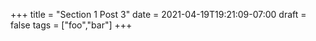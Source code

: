 +++
title = "Section 1 Post 3"
date = 2021-04-19T19:21:09-07:00
draft = false
tags = ["foo","bar"]
+++
